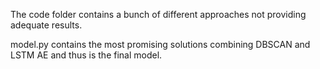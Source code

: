 The code folder contains a bunch of different approaches not providing adequate results.

model.py contains the most promising solutions combining DBSCAN and LSTM AE and thus is the final model.
